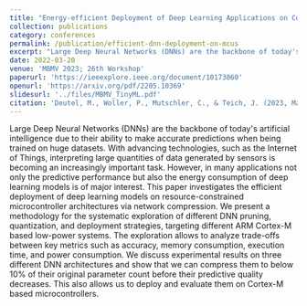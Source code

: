 ```yaml
---
title: "Energy-efficient Deployment of Deep Learning Applications on Cortex-M based Microcontrollers using Deep Compression"
collection: publications
category: conferences
permalink: /publication/efficient-dnn-deployment-on-mcus
excerpt: "Large Deep Neural Networks (DNNs) are the backbone of today's artificial intelligence due to their ability to make accurate predictions when being trained on huge datasets. With advancing technologies, such as the Internet of Things, interpreting large quantities of data generated by sensors is becoming an increasingly important task. However, in many applications not only the predictive performance but also the energy consumption of deep learning models is of major interest. This paper investigates the efficient deployment of deep learning models on resource-constrained microcontroller architectures via network compression. We present a methodology for the systematic exploration of different DNN pruning, quantization, and deployment strategies, targeting different ARM Cortex-M based low-power systems. The exploration allows to analyze trade-offs between key metrics such as accuracy, memory consumption, execution time, and power consumption. We discuss experimental results on three different DNN architectures and show that we can compress them to below 10% of their original parameter count before their predictive quality decreases. This also allows us to deploy and evaluate them on Cortex-M based microcontrollers."
date: 2022-03-20
venue: 'MBMV 2023; 26th Workshop'
paperurl: 'https://ieeexplore.ieee.org/document/10173060'
openurl: 'https://arxiv.org/pdf/2205.10369'
slidesurl: '../files/MBMV_TinyML.pdf'
citation: 'Deutel, M., Woller, P., Mutschler, C., & Teich, J. (2023, March). Energy-efficient Deployment of Deep Learning Applications on Cortex-M based Microcontrollers using Deep Compression. In MBMV 2023; 26th Workshop (pp. 1-12). VDE.'
---
```


Large Deep Neural Networks (DNNs) are the backbone of today's artificial intelligence due to their ability to make accurate predictions when being trained on huge datasets. With advancing technologies, such as the Internet of Things, interpreting large quantities of data generated by sensors is becoming an increasingly important task. However, in many applications not only the predictive performance but also the energy consumption of deep learning models is of major interest. This paper investigates the efficient deployment of deep learning models on resource-constrained microcontroller architectures via network compression. We present a methodology for the systematic exploration of different DNN pruning, quantization, and deployment strategies, targeting different ARM Cortex-M based low-power systems. The exploration allows to analyze trade-offs between key metrics such as accuracy, memory consumption, execution time, and power consumption. We discuss experimental results on three different DNN architectures and show that we can compress them to below 10% of their original parameter count before their predictive quality decreases. This also allows us to deploy and evaluate them on Cortex-M based microcontrollers.
